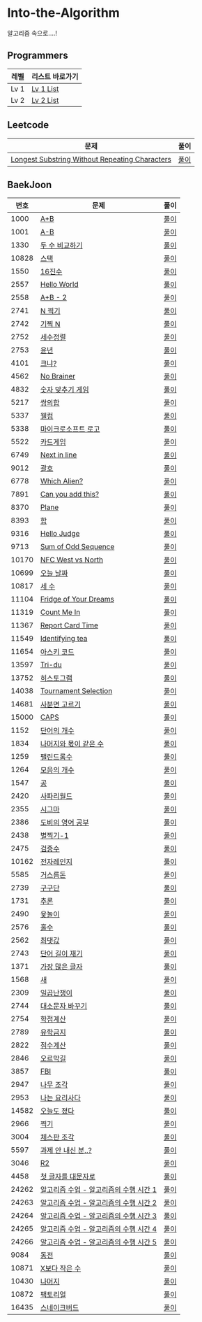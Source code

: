 # Into-the-Algorithm
알고리즘 속으로....!

## Programmers
|레벨|리스트 바로가기|
|---|---|
|Lv 1|[Lv 1 List](https://github.com/Jeeehee/Into-the-Algorithm/blob/main/Into-the-Algorithm/Into-the-Algorithm/Programmers/Lv1.md)|
|Lv 2|[Lv 2 List](https://github.com/Jeeehee/Into-the-Algorithm/blob/main/Into-the-Algorithm/Into-the-Algorithm/Programmers/Lv2.md)|


## Leetcode

|문제|풀이|
|---|---|
|[Longest Substring Without Repeating Characters](https://leetcode.com/problems/longest-substring-without-repeating-characters/)|[풀이](https://github.com/Jeeehee/Into-the-Algorithm/blob/main/Into-the-Algorithm/Into-the-Algorithm/Leetcode/LongestSubstringWithoutRepeatingCharacters.swift)|

## BaekJoon

|번호|문제|풀이|
|---|---|---|
|1000|[A+B](https://www.acmicpc.net/problem/1000)|[풀이](https://github.com/Jeeehee/Into-the-Algorithm/blob/main/Into-the-Algorithm/Into-the-Algorithm/BaekJoon/1000.swift)|
|1001|[A-B](https://www.acmicpc.net/problem/1001)|[풀이](https://github.com/Jeeehee/Into-the-Algorithm/blob/main/Into-the-Algorithm/Into-the-Algorithm/BaekJoon/1001.swift)|
|1330|[두 수 비교하기](https://www.acmicpc.net/problem/1330)|[풀이](https://github.com/Jeeehee/Into-the-Algorithm/blob/main/Into-the-Algorithm/Into-the-Algorithm/BaekJoon/1330.swift)|
|10828|[스택](https://www.acmicpc.net/problem/10828)|[풀이](https://github.com/Jeeehee/Into-the-Algorithm/blob/main/Into-the-Algorithm/Into-the-Algorithm/BaekJoon/10828.swift)|
|1550|[16진수](https://www.acmicpc.net/problem/1550)|[풀이](https://github.com/Jeeehee/Into-the-Algorithm/blob/main/Into-the-Algorithm/Into-the-Algorithm/BaekJoon/1550.swift)|
|2557|[Hello World](https://www.acmicpc.net/problem/2557)|[풀이](https://github.com/Jeeehee/Into-the-Algorithm/blob/main/Into-the-Algorithm/Into-the-Algorithm/BaekJoon/2557.swift)|
|2558|[A+B - 2](https://www.acmicpc.net/problem/2558)|[풀이](https://github.com/Jeeehee/Into-the-Algorithm/blob/main/Into-the-Algorithm/Into-the-Algorithm/BaekJoon/2558.swift)|
|2741|[N 찍기](https://www.acmicpc.net/problem/2741)|[풀이](https://github.com/Jeeehee/Into-the-Algorithm/blob/main/Into-the-Algorithm/Into-the-Algorithm/BaekJoon/2741.swift)|
|2742|[기찍 N](https://www.acmicpc.net/problem/2742)|[풀이](https://github.com/Jeeehee/Into-the-Algorithm/blob/main/Into-the-Algorithm/Into-the-Algorithm/BaekJoon/2742.swift)|
|2752|[세수정렬](https://www.acmicpc.net/problem/2752)|[풀이](https://github.com/Jeeehee/Into-the-Algorithm/blob/main/Into-the-Algorithm/Into-the-Algorithm/BaekJoon/2752.swift)|
|2753|[윤년](https://www.acmicpc.net/problem/2753)|[풀이](https://github.com/Jeeehee/Into-the-Algorithm/blob/main/Into-the-Algorithm/Into-the-Algorithm/BaekJoon/2753.swift)|
|4101|[크냐?](https://www.acmicpc.net/problem/4101)|[풀이](https://github.com/Jeeehee/Into-the-Algorithm/blob/main/Into-the-Algorithm/Into-the-Algorithm/BaekJoon/4101.swift)|
|4562|[No Brainer](https://www.acmicpc.net/problem/4562)|[풀이](https://github.com/Jeeehee/Into-the-Algorithm/blob/main/Into-the-Algorithm/Into-the-Algorithm/BaekJoon/4562.swift)|
|4832|[숫자 맞추기 게임](https://www.acmicpc.net/problem/4892)|[풀이](https://github.com/Jeeehee/Into-the-Algorithm/blob/main/Into-the-Algorithm/Into-the-Algorithm/BaekJoon/4892.swift)|
|5217|[쌍의합](https://www.acmicpc.net/problem/5217)|[풀이](https://github.com/Jeeehee/Into-the-Algorithm/blob/main/Into-the-Algorithm/Into-the-Algorithm/BaekJoon/5217.swift)|
|5337|[웰컴](https://www.acmicpc.net/problem/5337)|[풀이](https://github.com/Jeeehee/Into-the-Algorithm/blob/main/Into-the-Algorithm/Into-the-Algorithm/BaekJoon/5337.swift)|
|5338|[마이크로소프트 로고](https://www.acmicpc.net/problem/5338)|[풀이](https://github.com/Jeeehee/Into-the-Algorithm/blob/main/Into-the-Algorithm/Into-the-Algorithm/BaekJoon/5338.swift)|
|5522|[카드게임](https://www.acmicpc.net/problem/5522)|[풀이](https://github.com/Jeeehee/Into-the-Algorithm/blob/main/Into-the-Algorithm/Into-the-Algorithm/BaekJoon/5522.swift)|
|6749|[Next in line](https://www.acmicpc.net/problem/6749)|[풀이](https://github.com/Jeeehee/Into-the-Algorithm/blob/main/Into-the-Algorithm/Into-the-Algorithm/BaekJoon/6749.swift)|
|9012|[괄호](https://www.acmicpc.net/problem/9012)|[풀이](https://github.com/Jeeehee/Into-the-Algorithm/blob/main/Into-the-Algorithm/Into-the-Algorithm/BaekJoon/9012.swift)|
|6778|[Which Alien?](https://www.acmicpc.net/problem/6778)|[풀이](https://github.com/Jeeehee/Into-the-Algorithm/blob/main/Into-the-Algorithm/Into-the-Algorithm/BaekJoon/6778.swift)|
|7891|[Can you add this?](https://www.acmicpc.net/problem/7891)|[풀이](https://github.com/Jeeehee/Into-the-Algorithm/blob/main/Into-the-Algorithm/Into-the-Algorithm/BaekJoon/7891.swift)|
|8370|[Plane](https://www.acmicpc.net/problem/8370)|[풀이](https://github.com/Jeeehee/Into-the-Algorithm/blob/main/Into-the-Algorithm/Into-the-Algorithm/BaekJoon/8370.swift)|
|8393|[합](https://www.acmicpc.net/problem/8393)|[풀이](https://github.com/Jeeehee/Into-the-Algorithm/blob/main/Into-the-Algorithm/Into-the-Algorithm/BaekJoon/8393.swift)|
|9316|[Hello Judge](https://www.acmicpc.net/problem/9316)|[풀이](https://github.com/Jeeehee/Into-the-Algorithm/blob/main/Into-the-Algorithm/Into-the-Algorithm/BaekJoon/9316.swift)|
|9713|[Sum of Odd Sequence](https://www.acmicpc.net/problem/9713)|[풀이](https://github.com/Jeeehee/Into-the-Algorithm/blob/main/Into-the-Algorithm/Into-the-Algorithm/BaekJoon/9713.swift)|
|10170|[NFC West vs North](https://www.acmicpc.net/problem/10170)|[풀이](https://github.com/Jeeehee/Into-the-Algorithm/blob/main/Into-the-Algorithm/Into-the-Algorithm/BaekJoon/10170.swift)|
|10699|[오늘 날짜](https://www.acmicpc.net/problem/10699)|[풀이](https://github.com/Jeeehee/Into-the-Algorithm/blob/main/Into-the-Algorithm/Into-the-Algorithm/BaekJoon/10699.swift)|
|10817|[세 수](https://www.acmicpc.net/problem/10817)|[풀이](https://github.com/Jeeehee/Into-the-Algorithm/blob/main/Into-the-Algorithm/Into-the-Algorithm/BaekJoon/10817.swift)|
|11104|[Fridge of Your Dreams](https://www.acmicpc.net/problem/11104)|[풀이](https://github.com/Jeeehee/Into-the-Algorithm/blob/main/Into-the-Algorithm/Into-the-Algorithm/BaekJoon/11104.swift)|
|11319|[Count Me In](https://www.acmicpc.net/problem/11319)|[풀이](https://github.com/Jeeehee/Into-the-Algorithm/blob/main/Into-the-Algorithm/Into-the-Algorithm/BaekJoon/11319.swift)|
|11367|[Report Card Time](https://www.acmicpc.net/problem/11367)|[풀이](https://github.com/Jeeehee/Into-the-Algorithm/blob/main/Into-the-Algorithm/Into-the-Algorithm/BaekJoon/11367.swift)|
|11549|[Identifying tea](https://www.acmicpc.net/problem/11549)|[풀이](https://github.com/Jeeehee/Into-the-Algorithm/blob/main/Into-the-Algorithm/Into-the-Algorithm/BaekJoon/11549.swift)|
|11654|[아스키 코드](https://www.acmicpc.net/problem/11654)|[풀이](https://github.com/Jeeehee/Into-the-Algorithm/blob/main/Into-the-Algorithm/Into-the-Algorithm/BaekJoon/11654.swift)|
|13597|[Tri-du](https://www.acmicpc.net/problem/13597)|[풀이](https://github.com/Jeeehee/Into-the-Algorithm/blob/main/Into-the-Algorithm/Into-the-Algorithm/BaekJoon/13597.swift)|
|13752|[히스토그램](https://www.acmicpc.net/problem/13752)|[풀이](https://github.com/Jeeehee/Into-the-Algorithm/blob/main/Into-the-Algorithm/Into-the-Algorithm/BaekJoon/13752.swift)|
|14038|[Tournament Selection](https://www.acmicpc.net/problem/14038)|[풀이](https://github.com/Jeeehee/Into-the-Algorithm/blob/main/Into-the-Algorithm/Into-the-Algorithm/BaekJoon/14038.swift)|
|14681|[사분면 고르기](https://www.acmicpc.net/problem/14681)|[풀이](https://github.com/Jeeehee/Into-the-Algorithm/blob/main/Into-the-Algorithm/Into-the-Algorithm/BaekJoon/14681.swift)|
|15000|[CAPS](https://www.acmicpc.net/problem/15000)|[풀이](https://github.com/Jeeehee/Into-the-Algorithm/blob/main/Into-the-Algorithm/Into-the-Algorithm/BaekJoon/15000.swift)|
|1152|[단어의 개수](https://www.acmicpc.net/problem/1152)|[풀이](https://github.com/Jeeehee/Into-the-Algorithm/blob/main/Into-the-Algorithm/Into-the-Algorithm/BaekJoon/1152.swift)|
|1834|[나머지와 몫이 같은 수](https://www.acmicpc.net/problem/1834)|[풀이](https://github.com/Jeeehee/Into-the-Algorithm/blob/main/Into-the-Algorithm/Into-the-Algorithm/BaekJoon/1834.swift)|
|1259|[팰린드롬수](https://www.acmicpc.net/problem/1259)|[풀이](https://github.com/Jeeehee/Into-the-Algorithm/blob/main/Into-the-Algorithm/Into-the-Algorithm/BaekJoon/1259.swift)|
|1264|[모음의 개수](https://www.acmicpc.net/problem/1264)|[풀이](https://github.com/Jeeehee/Into-the-Algorithm/blob/main/Into-the-Algorithm/Into-the-Algorithm/BaekJoon/1264.swift)|
|1547|[공](https://www.acmicpc.net/problem/1547)|[풀이](https://github.com/Jeeehee/Into-the-Algorithm/blob/main/Into-the-Algorithm/Into-the-Algorithm/BaekJoon/1547.swift)|
|2420|[사파리월드](https://www.acmicpc.net/problem/2420)|[풀이](https://github.com/Jeeehee/Into-the-Algorithm/blob/main/Into-the-Algorithm/Into-the-Algorithm/BaekJoon/2420.swift)|
|2355|[시그마](https://www.acmicpc.net/problem/2355)|[풀이](https://github.com/Jeeehee/Into-the-Algorithm/blob/main/Into-the-Algorithm/Into-the-Algorithm/BaekJoon/2355.swift)|
|2386|[도비의 영어 공부](https://www.acmicpc.net/problem/2386)|[풀이](https://github.com/Jeeehee/Into-the-Algorithm/blob/main/Into-the-Algorithm/Into-the-Algorithm/BaekJoon/2386.swift)|
|2438|[별찍기-1](https://www.acmicpc.net/problem/2438)|[풀이](https://github.com/Jeeehee/Into-the-Algorithm/blob/main/Into-the-Algorithm/Into-the-Algorithm/BaekJoon/2438.swift)|
|2475|[검증수](https://www.acmicpc.net/problem/2475)|[풀이](https://github.com/Jeeehee/Into-the-Algorithm/blob/main/Into-the-Algorithm/Into-the-Algorithm/BaekJoon/2475.swift)|
|10162|[전자레인지](https://www.acmicpc.net/problem/10162)|[풀이](https://github.com/Jeeehee/Into-the-Algorithm/blob/main/Into-the-Algorithm/Into-the-Algorithm/BaekJoon/10162.swift)|
|5585|[거스름돈](https://www.acmicpc.net/problem/5585)|[풀이](https://github.com/Jeeehee/Into-the-Algorithm/blob/main/Into-the-Algorithm/Into-the-Algorithm/BaekJoon/5585.swift)|
|2739|[구구단](https://www.acmicpc.net/problem/2739)|[풀이](https://github.com/Jeeehee/Into-the-Algorithm/blob/main/Into-the-Algorithm/Into-the-Algorithm/BaekJoon/2739.swift)|
|1731|[추론](https://www.acmicpc.net/problem/1731)|[풀이](https://github.com/Jeeehee/Into-the-Algorithm/blob/main/Into-the-Algorithm/Into-the-Algorithm/BaekJoon/1731.swift)|
|2490|[윷놀이](https://www.acmicpc.net/problem/2490)|[풀이](https://github.com/Jeeehee/Into-the-Algorithm/blob/main/Into-the-Algorithm/Into-the-Algorithm/BaekJoon/2490.swift)|
|2576|[홀수](https://www.acmicpc.net/problem/2576)|[풀이](https://github.com/Jeeehee/Into-the-Algorithm/blob/main/Into-the-Algorithm/Into-the-Algorithm/BaekJoon/2576.swift)|
|2562|[최댓값](https://www.acmicpc.net/problem/2562)|[풀이](https://github.com/Jeeehee/Into-the-Algorithm/blob/main/Into-the-Algorithm/Into-the-Algorithm/BaekJoon/2562.swift)|
|2743|[단어 길이 재기](https://www.acmicpc.net/problem/2743)|[풀이](https://github.com/Jeeehee/Into-the-Algorithm/blob/main/Into-the-Algorithm/Into-the-Algorithm/BaekJoon/2743.swift)|
|1371|[가장 많은 글자](https://www.acmicpc.net/problem/1371)|[풀이](https://github.com/Jeeehee/Into-the-Algorithm/blob/main/Into-the-Algorithm/Into-the-Algorithm/BaekJoon/1371.swift)|
|1568|[새](https://www.acmicpc.net/problem/1568)|[풀이](https://github.com/Jeeehee/Into-the-Algorithm/blob/main/Into-the-Algorithm/Into-the-Algorithm/BaekJoon/1568.swift)|
|2309|[일곱난쟁이](https://www.acmicpc.net/problem/2309)|[풀이](https://github.com/Jeeehee/Into-the-Algorithm/blob/main/Into-the-Algorithm/Into-the-Algorithm/BaekJoon/2309.swift)|
|2744|[대소문자 바꾸기](https://www.acmicpc.net/problem/2744)|[풀이](https://github.com/Jeeehee/Into-the-Algorithm/blob/main/Into-the-Algorithm/Into-the-Algorithm/BaekJoon/2744.swift)|
|2754|[학점계산](https://www.acmicpc.net/problem/2754)|[풀이](https://github.com/Jeeehee/Into-the-Algorithm/blob/main/Into-the-Algorithm/Into-the-Algorithm/BaekJoon/2754.swift)|
|2789|[유학금지](https://www.acmicpc.net/problem/2789)|[풀이](https://github.com/Jeeehee/Into-the-Algorithm/blob/main/Into-the-Algorithm/Into-the-Algorithm/BaekJoon/2789.swift)|
|2822|[점수계산](https://www.acmicpc.net/problem/2822)|[풀이](https://github.com/Jeeehee/Into-the-Algorithm/blob/main/Into-the-Algorithm/Into-the-Algorithm/BaekJoon/2822.swift)|
|2846|[오르막길](https://www.acmicpc.net/problem/2846)|[풀이](https://github.com/Jeeehee/Into-the-Algorithm/blob/main/Into-the-Algorithm/Into-the-Algorithm/BaekJoon/2846.swift)|
|3857|[FBI](https://www.acmicpc.net/problem/2857)|[풀이](https://github.com/Jeeehee/Into-the-Algorithm/blob/main/Into-the-Algorithm/Into-the-Algorithm/BaekJoon/2857.swift)|
|2947|[나무 조각](https://www.acmicpc.net/problem/2947)|[풀이](https://github.com/Jeeehee/Into-the-Algorithm/blob/main/Into-the-Algorithm/Into-the-Algorithm/BaekJoon/2947.swift)|
|2953|[나는 요리사다](https://www.acmicpc.net/problem/2953)|[풀이](https://github.com/Jeeehee/Into-the-Algorithm/blob/main/Into-the-Algorithm/Into-the-Algorithm/BaekJoon/2953.swift)|
|14582|[오늘도 졌다](https://www.acmicpc.net/problem/14582)|[풀이](https://github.com/Jeeehee/Into-the-Algorithm/blob/main/Into-the-Algorithm/Into-the-Algorithm/BaekJoon/14582.swift)|
|2966|[찍기](https://www.acmicpc.net/problem/2966)|[풀이](https://github.com/Jeeehee/Into-the-Algorithm/blob/main/Into-the-Algorithm/Into-the-Algorithm/BaekJoon/2966.swift)|
|3004|[체스판 조각](https://www.acmicpc.net/problem/3004)|[풀이](https://github.com/Jeeehee/Into-the-Algorithm/blob/main/Into-the-Algorithm/Into-the-Algorithm/BaekJoon/3004.swift)|
|5597|[과제 안 내신 분..?](https://www.acmicpc.net/problem/5597)|[풀이](https://github.com/Jeeehee/Into-the-Algorithm/blob/main/Into-the-Algorithm/Into-the-Algorithm/BaekJoon/5597.swift)|
|3046|[R2](https://www.acmicpc.net/problem/3046)|[풀이](https://github.com/Jeeehee/Into-the-Algorithm/blob/main/Into-the-Algorithm/Into-the-Algorithm/BaekJoon/3046.swift)|
|4458|[첫 글자를 대문자로](https://www.acmicpc.net/problem/4458)|[풀이](https://github.com/Jeeehee/Into-the-Algorithm/blob/main/Into-the-Algorithm/Into-the-Algorithm/BaekJoon/4458.swift)|
|24262|[알고리즘 수업 - 알고리즘의 수행 시간 1](https://www.acmicpc.net/problem/24262)|[풀이](https://github.com/Jeeehee/Into-the-Algorithm/blob/main/Into-the-Algorithm/Into-the-Algorithm/BaekJoon/24262.swift)|
|24263|[알고리즘 수업 - 알고리즘의 수행 시간 2](https://www.acmicpc.net/problem/24263)|[풀이](https://github.com/Jeeehee/Into-the-Algorithm/blob/main/Into-the-Algorithm/Into-the-Algorithm/BaekJoon/24263.swift)|
|24264|[알고리즘 수업 - 알고리즘의 수행 시간 3](https://www.acmicpc.net/problem/24264)|[풀이](https://github.com/Jeeehee/Into-the-Algorithm/blob/main/Into-the-Algorithm/Into-the-Algorithm/BaekJoon/24264.swift)|
|24265|[알고리즘 수업 - 알고리즘의 수행 시간 4](https://www.acmicpc.net/problem/24265)|[풀이](https://github.com/Jeeehee/Into-the-Algorithm/blob/main/Into-the-Algorithm/Into-the-Algorithm/BaekJoon/24265.swift)|
|24266|[알고리즘 수업 - 알고리즘의 수행 시간 5](https://www.acmicpc.net/problem/24266)|[풀이](https://github.com/Jeeehee/Into-the-Algorithm/blob/main/Into-the-Algorithm/Into-the-Algorithm/BaekJoon/24266.swift)|
|9084|[동전](https://www.acmicpc.net/problem/9084)|[풀이](https://github.com/Jeeehee/Into-the-Algorithm/blob/main/Into-the-Algorithm/Into-the-Algorithm/BaekJoon/9084.swift)|
|10871|[X보다 작은 수](https://www.acmicpc.net/problem/10871)|[풀이](https://github.com/Jeeehee/Into-the-Algorithm/blob/main/Into-the-Algorithm/Into-the-Algorithm/BaekJoon/10871.swift)|
|10430|[나머지](https://www.acmicpc.net/problem/10430)|[풀이](https://github.com/Jeeehee/Into-the-Algorithm/blob/main/Into-the-Algorithm/Into-the-Algorithm/BaekJoon/10430.swift)|
|10872|[팩토리얼](https://www.acmicpc.net/problem/10872)|[풀이](https://github.com/Jeeehee/Into-the-Algorithm/blob/main/Into-the-Algorithm/Into-the-Algorithm/BaekJoon/10872.swift)|
|16435|[스네이크버드](https://www.acmicpc.net/problem/16435)|[풀이](https://github.com/Jeeehee/Into-the-Algorithm/blob/main/Into-the-Algorithm/Into-the-Algorithm/BaekJoon/16435.swift)|
